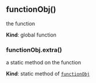 <a name="functionObj"></a>

## functionObj()
the function

**Kind**: global function  
<a name="functionObj.extra"></a>

### functionObj.extra()
a static method on the function

**Kind**: static method of <code>[functionObj](#functionObj)</code>  
